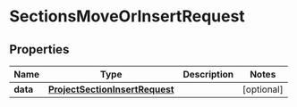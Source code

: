 

# SectionsMoveOrInsertRequest


## Properties

| Name | Type | Description | Notes |
|------------ | ------------- | ------------- | -------------|
|**data** | [**ProjectSectionInsertRequest**](ProjectSectionInsertRequest.md) |  |  [optional] |




